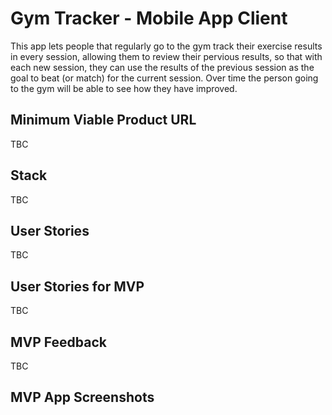 # Gym Tracker - Mobile App Client

This app lets people that regularly go to the gym track their exercise results in every session, allowing them to review their pervious results, so that with each new session, they can use the results of the previous session as the goal to beat (or match) for the current session. Over time the person going to the gym will be able to see how they have improved.

## Minimum Viable Product URL

TBC

## Stack

TBC

## User Stories

TBC

## User Stories for MVP

TBC

## MVP Feedback

TBC

## MVP App Screenshots